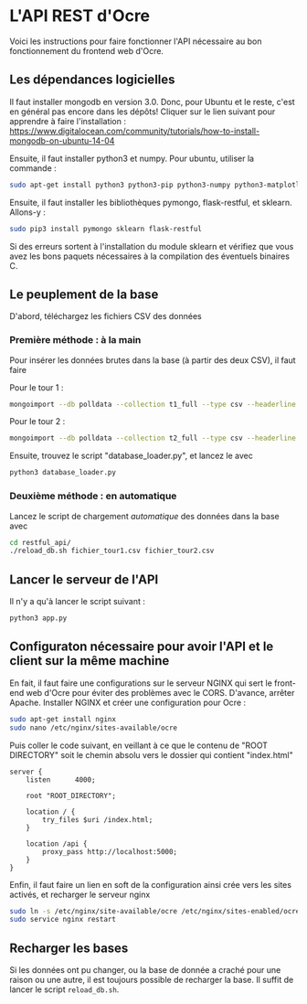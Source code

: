# L'API REST d'Ocre

Voici les instructions pour faire fonctionner l'API nécessaire au bon fonctionnement du frontend web d'Ocre.

## Les dépendances logicielles

Il faut installer mongodb en version 3.0. Donc, pour Ubuntu et le reste, c'est en général pas encore dans les dépôts!
Cliquer sur le lien suivant pour apprendre à faire l'installation :  https://www.digitalocean.com/community/tutorials/how-to-install-mongodb-on-ubuntu-14-04

Ensuite, il faut installer python3 et numpy. Pour ubuntu, utiliser la commande :

```bash
sudo apt-get install python3 python3-pip python3-numpy python3-matplotlib
```


Ensuite, il faut installer les bibliothèques pymongo, flask-restful, et sklearn. Allons-y :

```bash
sudo pip3 install pymongo sklearn flask-restful
```

Si des erreurs sortent à l'installation  du module sklearn et vérifiez que vous avez les bons paquets nécessaires à la compilation des éventuels binaires C.

## Le peuplement de la base

D'abord, téléchargez les fichiers CSV des données

### Première méthode : à la main
Pour insérer les données brutes dans la base (à partir des deux CSV), il faut faire

Pour le tour 1 :
```bash
mongoimport --db polldata --collection t1_full --type csv --headerline regionales-2015-communes.csv
```

Pour le tour 2 :
```bash
mongoimport --db polldata --collection t2_full --type csv --headerline Reg_15_Resultats_Communes_T2.csv
```


Ensuite, trouvez le script "database_loader.py", et lancez le avec

```bash
python3 database_loader.py
```
### Deuxième méthode : en automatique

Lancez le script de chargement *automatique* des données dans la base avec

```bash
cd restful_api/
./reload_db.sh fichier_tour1.csv fichier_tour2.csv
```


## Lancer le serveur de l'API

Il n'y a qu'à lancer le script suivant :
```bash
python3 app.py
```

## Configuraton nécessaire pour avoir l'API et le client sur la même machine

En fait, il faut faire une configurations sur le serveur NGINX qui sert le front-end web d'Ocre pour éviter des problèmes avec le CORS.
D'avance, arrêter Apache.
Installer NGINX et créer une configuration pour Ocre :

```bash
sudo apt-get install nginx
sudo nano /etc/nginx/sites-available/ocre
```

Puis coller le code suivant, en veillant à ce que le contenu de "ROOT DIRECTORY" soit le chemin absolu vers le dossier qui contient "index.html"

```nginx
server {
    listen      4000;

    root "ROOT_DIRECTORY";

    location / {
        try_files $uri /index.html;
    }

    location /api {
        proxy_pass http://localhost:5000;
    }
}
```

Enfin, il faut faire un lien en soft de la configuration ainsi crée vers les sites activés, et recharger le serveur nginx

```bash
sudo ln -s /etc/nginx/site-available/ocre /etc/nginx/sites-enabled/ocre
sudo service nginx restart
```


## Recharger les bases

Si les données ont pu changer, ou la base de donnée a craché pour une raison ou une autre, il est toujours possible de recharger la base. Il suffit de lancer le script `reload_db.sh`.
